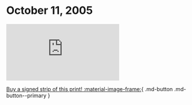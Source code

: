 # October 11, 2005

![](https://www.achewood.com/comic.php?date=10112005)

[Buy a signed strip of this print! :material-image-frame:](https://achewood-holiday-pop-up.myshopify.com/products/strip#10112005){ .md-button .md-button--primary }
